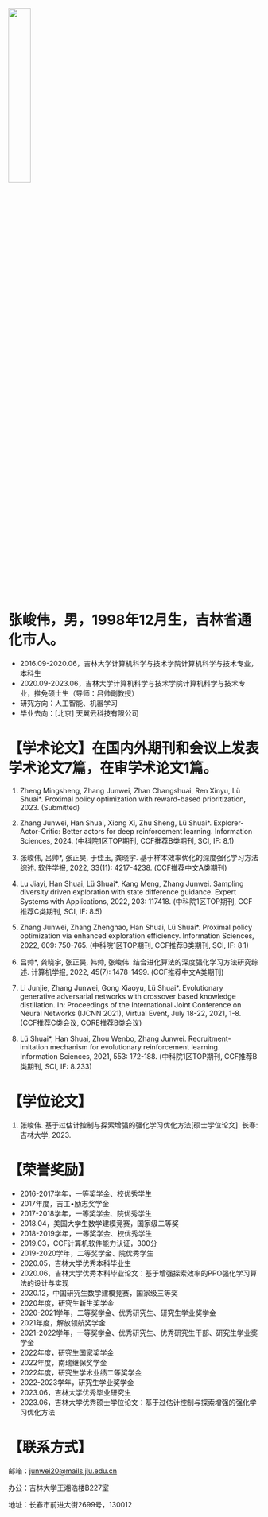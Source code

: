 <img src="/blob/ml/zhangjunwei2020.md" width=30%>

# 张峻伟，男，1998年12月生，吉林省通化市人。
- 2016.09-2020.06，吉林大学计算机科学与技术学院计算机科学与技术专业，本科生
- 2020.09-2023.06，吉林大学计算机科学与技术学院计算机科学与技术专业，推免硕士生（导师：吕帅副教授）
- 研究方向：人工智能、机器学习
- 毕业去向：[北京] 天翼云科技有限公司


# 【学术论文】在国内外期刊和会议上发表学术论文7篇，在审学术论文1篇。
1. Zheng Mingsheng, Zhang Junwei, Zhan Changshuai, Ren Xinyu, Lü Shuai*. Proximal policy optimization with reward-based prioritization, 2023. (Submitted)

2. Zhang Junwei, Han Shuai, Xiong Xi, Zhu Sheng, Lü Shuai*. Explorer-Actor-Critic: Better actors for deep reinforcement learning. Information Sciences, 2024. (中科院1区TOP期刊, CCF推荐B类期刊, SCI, IF: 8.1)

3. 张峻伟, 吕帅*, 张正昊, 于佳玉, 龚晓宇. 基于样本效率优化的深度强化学习方法综述. 软件学报, 2022, 33(11): 4217-4238. (CCF推荐中文A类期刊)

4. Lu Jiayi, Han Shuai, Lü Shuai*, Kang Meng, Zhang Junwei. Sampling diversity driven exploration with state difference guidance. Expert Systems with Applications, 2022, 203: 117418. (中科院1区TOP期刊, CCF推荐C类期刊, SCI, IF: 8.5)

5. Zhang Junwei, Zhang Zhenghao, Han Shuai, Lü Shuai*. Proximal policy optimization via enhanced exploration efficiency. Information Sciences, 2022, 609: 750-765. (中科院1区TOP期刊, CCF推荐B类期刊, SCI, IF: 8.1)

6. 吕帅*, 龚晓宇, 张正昊, 韩帅, 张峻伟. 结合进化算法的深度强化学习方法研究综述. 计算机学报, 2022, 45(7): 1478-1499. (CCF推荐中文A类期刊)

7. Li Junjie, Zhang Junwei, Gong Xiaoyu, Lü Shuai*. Evolutionary generative adversarial networks with crossover based knowledge distillation. In: Proceedings of the International Joint Conference on Neural Networks (IJCNN 2021), Virtual Event, July 18-22, 2021, 1-8. (CCF推荐C类会议, CORE推荐B类会议)

8. Lü Shuai*, Han Shuai, Zhou Wenbo, Zhang Junwei. Recruitment-imitation mechanism for evolutionary reinforcement learning. Information Sciences, 2021, 553: 172-188. (中科院1区TOP期刊, CCF推荐B类期刊, SCI, IF: 8.233)


# 【学位论文】
1. 张峻伟.  基于过估计控制与探索增强的强化学习优化方法[硕士学位论文]. 长春: 吉林大学, 2023.

# 【荣誉奖励】
- 2016-2017学年，一等奖学金、校优秀学生
- 2017年度，吉工•励志奖学金
- 2017-2018学年，一等奖学金、院优秀学生
- 2018.04，美国大学生数学建模竞赛，国家级二等奖
- 2018-2019学年，一等奖学金、校优秀学生
- 2019.03，CCF计算机软件能力认证，300分
- 2019-2020学年，二等奖学金、院优秀学生
- 2020.05，吉林大学优秀本科毕业生
- 2020.06，吉林大学优秀本科毕业论文：基于增强探索效率的PPO强化学习算法的设计与实现
- 2020.12，中国研究生数学建模竞赛，国家级三等奖
- 2020年度，研究生新生奖学金
- 2020-2021学年，二等奖学金、优秀研究生、研究生学业奖学金
- 2021年度，解放领航奖学金
- 2021-2022学年，一等奖学金、优秀研究生、优秀研究生干部、研究生学业奖学金
- 2022年度，研究生国家奖学金
- 2022年度，南瑞继保奖学金
- 2022年度，研究生学术业绩二等奖学金
- 2022-2023学年，研究生学业奖学金
- 2023.06，吉林大学优秀毕业研究生
- 2023.06，吉林大学优秀硕士学位论文：基于过估计控制与探索增强的强化学习优化方法



# 【联系方式】

邮箱：junwei20@mails.jlu.edu.cn

办公：吉林大学王湘浩楼B227室

地址：长春市前进大街2699号，130012
